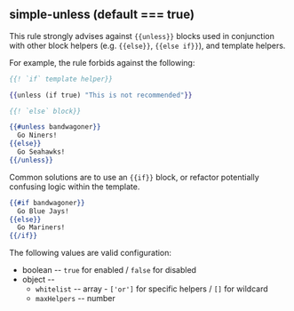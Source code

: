 ## simple-unless (default === true)

This rule strongly advises against `{{unless}}` blocks used in conjunction with other
block helpers (e.g. `{{else}}`, `{{else if}}`), and template helpers.

For example, the rule forbids against the following:

``` hbs
{{! `if` template helper}}

{{unless (if true) "This is not recommended"}}
```

``` hbs
{{! `else` block}}

{{#unless bandwagoner}}
  Go Niners!
{{else}}
  Go Seahawks!
{{/unless}}
```

Common solutions are to use an `{{if}}` block, or refactor potentially confusing
logic within the template.

``` hbs
{{#if bandwagoner}}
  Go Blue Jays!
{{else}}
  Go Mariners!
{{/if}}
```

The following values are valid configuration:

  * boolean -- `true` for enabled / `false` for disabled
  * object --
    * `whitelist` -- array - `['or']` for specific helpers / `[]` for wildcard
    * `maxHelpers` -- number
